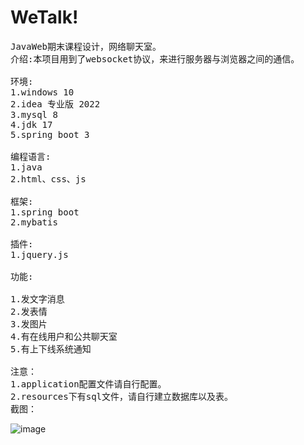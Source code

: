 # WeTalk!
<pre>
JavaWeb期末课程设计，网络聊天室。
介绍:本项目用到了websocket协议，来进行服务器与浏览器之间的通信。

环境:
1.windows 10
2.idea 专业版 2022
3.mysql 8
4.jdk 17
5.spring boot 3

编程语言:
1.java
2.html、css、js

框架:
1.spring boot
2.mybatis

插件:
1.jquery.js

功能:<br>
1.发文字消息
2.发表情
3.发图片
4.有在线用户和公共聊天室
5.有上下线系统通知

注意：
1.application配置文件请自行配置。
2.resources下有sql文件，请自行建立数据库以及表。
截图：
</pre>
![image](https://user-images.githubusercontent.com/76564306/215567099-0f92bcf0-3882-4866-a2ad-81ce6a400981.png)
